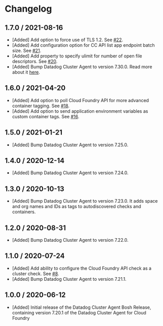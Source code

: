 # Changelog

## 1.7.0 / 2021-08-16

* [Added] Add option to force use of TLS 1.2. See [#22](https://github.com/DataDog/datadog-cluster-agent-boshrelease/pull/22).
* [Added] Add configuration option for CC API list app endpoint batch size. See [#21](https://github.com/DataDog/datadog-cluster-agent-boshrelease/pull/21).
* [Added] Add property to specify ulimit for number of open file descriptors. See [#20](https://github.com/DataDog/datadog-cluster-agent-boshrelease/pull/20).
* [Added] Bump Datadog Cluster Agent to version 7.30.0. Read more about it [here](https://github.com/DataDog/datadog-agent/blob/master/CHANGELOG.rst#7300--6300).

## 1.6.0 / 2021-04-20

* [Added] Add option to poll Cloud Foundry API for more advanced container tagging. See [#18](https://github.com/DataDog/datadog-cluster-agent-boshrelease/pull/18).
* [Added] Add option to send application environment variables as custom container tags. See [#16](https://github.com/DataDog/datadog-cluster-agent-boshrelease/pull/16).

## 1.5.0 / 2021-01-21

* [Added] Bump Datadog Cluster Agent to version 7.25.0. 

## 1.4.0 / 2020-12-14

* [Added] Bump Datadog Cluster Agent to version 7.24.0. 

## 1.3.0 / 2020-10-13

* [Added] Bump Datadog Cluster Agent to version 7.23.0. It adds space and org names and IDs as tags to autodiscovered checks and containers.

## 1.2.0 / 2020-08-31

* [Added] Bump Datadog Cluster Agent to version 7.22.0.

## 1.1.0 / 2020-07-24

* [Added] Add ability to configure the Cloud Foundry API check as a cluster check. See [#8](https://github.com/DataDog/datadog-cluster-agent-boshrelease/pull/8).
* [Added] Bump Datadog Cluster Agent to version 7.21.1.

## 1.0.0 / 2020-06-12

* [Added] Initial release of the Datadog Cluster Agent Bosh Release, containing version 7.20.1 of the Datadog Cluster Agent for Cloud Foundry
